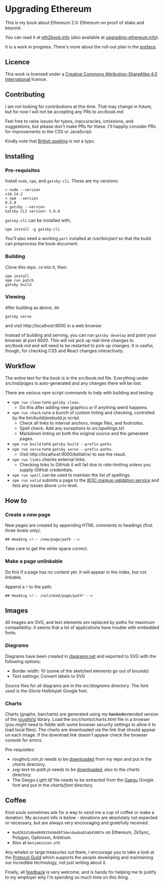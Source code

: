 # Upgrading Ethereum

This is my book about Ethereum&nbsp;2.0: Ethereum on proof of stake and beyond.

You can read it at [eth2book.info](https://eth2book.info/latest) (also available at [upgrading-ethereum.info](https://upgrading-ethereum.info/latest)).

It is a work in progress. There's more about the roll-out plan in the [preface](https://eth2book.info/latest/preface).

## Licence

This work is licensed under a [Creative Commons Attribution-ShareAlike 4.0 International](https://creativecommons.org/licenses/by-sa/4.0/) licence.

## Contributing

I am not looking for contributions at this time. That may change in future, but for now I will not be accepting any PRs to _src/book.md_.

Feel free to raise issues for typos, inaccuracies, omissions, and suggestions, but please don't make PRs for these. I'll happily consider PRs for improvements to the CSS or JavaScript.

Kindly note that [British spelling](https://www.oxfordinternationalenglish.com/differences-in-british-and-american-spelling/) is not a typo.

## Installing

### Pre-requisites

Install `node`, `npm`, and `gatsby-cli`. These are my versions:

```
> node --version
v18.14.2
> npm --version
9.5.0
> gatsby --version
Gatsby CLI version: 5.8.0
```

`gatsby-cli` can be installed with,

```
npm install -g gatsby-cli
```

You'll also need a working `perl` installed at _/usr/bin/perl_ so that the build can preprocess the book document.

### Building

Clone this repo. `cd` into it, then:

```
npm install
npm run patch
gatsby build
```

### Viewing

After building as above, do

```
gatsby serve
```

and visit http://localhost:9000 in a web browser.

Instead of building and serving, you can run `gatsby develop` and point your browser at port 8000. This will not pick up real-time changes to _src/book.md_ and will need to be restarted to pick up changes. It is useful, though, for checking CSS and React changes interactively.

## Workflow

The entire text for the book is in the _src/book.md_ file. Everything under _src/md/pages_ is auto-generated and any changes there will be lost.

There are various npm script commands to help with building and testing:

  - `npm run clean` runs `gatsby clean`.
    - Do this after adding new graphics or if anything weird happens.
  - `npm run check` runs a bunch of custom linting and checking, controlled by the _bin/build/prebuild.js_ script.
    - Check all links to internal anchors, image files, and footnotes.
    - Spell check. Add any exceptions to _src/spellings.txt_
    - Markdown linting on both the original source and the generated pages.
  - `npm run build` runs `gatsby build --prefix-paths`.
  - `npm run serve` runs `gatsby serve --prefix-paths`.
    - Visit http://localhost:9000/bellatrix/ to see the result.
  - `npm run links` checks external links.
    - Checking links to GitHub it will fail due to rate-limiting unless you supply GitHub credentials.
  - `npm run spell` can be used to maintain the list of spellings.
  - `npm run valid` submits a page to the [W3C markup validation service](https://validator.w3.org/) and lists any issues above `info` level.

## How to

### Create a new page

New pages are created by appending HTML comments to headings (first three levels only):

```
## Heading <!-- /new/page/path -->
```

Take care to get the white space correct.

### Make a page unlinkable

Do this if a page has no content yet. It will appear in the index, but not linkable.

Append a `*` to the path:

```
## Heading <!-- /unlinked/page/path* -->
```

## Images

All images are SVG, and text elements are replaced by paths for maximum compatibility: it seems that a lot of applications have trouble with embedded fonts.

### Diagrams

Diagrams have been created in [diagrams.net](https://www.diagrams.net/) and exported to SVG with the following options:
  - Border width: 10 (some of the sketched elements go out of bounds)
  - Text settings: Convert labels to SVG
  
Source files for all diagrams are in the _src/diagrams_ directory. The font used is the _Gloria Hallelujah_ Google font.

### Charts

Charts (graphs, barcharts) are generated using my ~~hacked~~extended version of the [roughViz](https://github.com/benjaminion/roughViz) library. Load the _src/charts/charts.html_ file in a browser (you might need to fiddle with some browser security settings to allow it to load local files). The charts are downloaded via the link that should appear on each image. If the download link doesn't appear check the browser console for errors.

Pre-requisites:
  - _roughviz.min.js_ needs to be [downloaded](https://raw.githubusercontent.com/benjaminion/roughViz/master/dist/roughviz.min.js) from my repo and put in the _charts_ directory.
  - _svg-text-to-path.js_ needs to be [downloaded](https://raw.githubusercontent.com/paulzi/svg-text-to-path/master/dist/svg-text-to-path.js), also to the _charts_ directory.
  - The _Gaegu-Light.ttf_ file needs to be extracted from the [Gaegu](https://fonts.google.com/specimen/Gaegu) Google font and put in the _charts/font_ directory.

## Coffee

Kind souls sometimes ask for a way to send me a cup of coffee or make a donation. My account info is below - donations are absolutely not expected or necessary, but are always very encouraging and gratefully received.

  - `0xd262d146e869915444d0f34ecdaabab5ab43007e` on Ethereum, ZkSync, Polygon, Optimism, Arbitrum.
  - Also at `benjaminion.eth`

Any whales or large treasuries out there, I encourage you to take a look at the [Protocol Guild](https://protocol-guild.readthedocs.io/en/latest/index.html) which supports the people developing and maintaining our incredible technology, not just writing about it.

Finally, all [feedback](https://eth2book.info/latest/contact/) is very welcome, and is handy for helping me to justify to my employer why I'm spending so much time on this thing.
